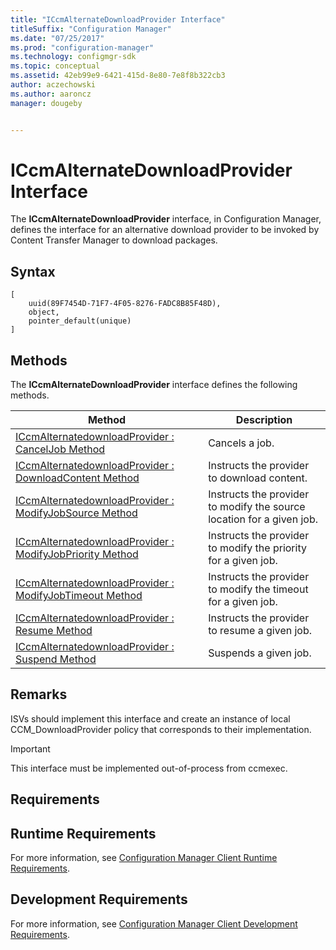 ```yaml
---
title: "ICcmAlternateDownloadProvider Interface"
titleSuffix: "Configuration Manager"
ms.date: "07/25/2017"
ms.prod: "configuration-manager"
ms.technology: configmgr-sdk
ms.topic: conceptual
ms.assetid: 42eb99e9-6421-415d-8e80-7e8f8b322cb3
author: aczechowski
ms.author: aaroncz
manager: dougeby


---
```

# ICcmAlternateDownloadProvider Interface
The **ICcmAlternateDownloadProvider** interface, in Configuration Manager, defines the interface for an alternative download provider to be invoked by Content Transfer Manager to download packages.  

## Syntax  

```  
[  
    uuid(89F7454D-71F7-4F05-8276-FADC8B85F48D),   
    object,   
    pointer_default(unique)   
]  

```  

## Methods  
 The **ICcmAlternateDownloadProvider** interface defines the following methods.  

|Method|Description|  
|-|-|  
|[ICcmAlternatedownloadProvider : CancelJob Method](../../../../../develop/reference/core/servers/configure/iccmalternatedownloadprovider---canceljob-method.md)|Cancels a job.|  
|[ICcmAlternatedownloadProvider : DownloadContent Method](../../../../../develop/reference/core/servers/configure/iccmalternatedownloadprovider---downloadcontent-method.md)|Instructs the provider to download content.|  
|[ICcmAlternatedownloadProvider : ModifyJobSource Method](../../../../../develop/reference/core/servers/configure/iccmalternatedownloadprovider---modifyjobsource-method.md)|Instructs the provider to modify the source location for a given job.|  
|[ICcmAlternatedownloadProvider : ModifyJobPriority Method](../../../../../develop/reference/core/servers/configure/iccmalternatedownloadprovider---modifyjobpriority-method.md)|Instructs the provider to modify the priority for a given job.|  
|[ICcmAlternatedownloadProvider : ModifyJobTimeout Method](../../../../../develop/reference/core/servers/configure/iccmalternatedownloadprovider---modifyjobtimeout-method.md)|Instructs the provider to modify the timeout for a given job.|  
|[ICcmAlternatedownloadProvider : Resume Method](../../../../../develop/reference/core/servers/configure/iccmalternatedownloadprovider---resume-method.md)|Instructs the provider to resume a given job.|  
|[ICcmAlternatedownloadProvider : Suspend Method](../../../../../develop/reference/core/servers/configure/iccmalternatedownloadprovider---suspend-method.md)|Suspends a given job.|  

## Remarks  
 ISVs should implement this interface and create an instance of local CCM_DownloadProvider policy that corresponds to their implementation.  

> [!IMPORTANT]
>  This interface must be implemented out-of-process from ccmexec.  

## Requirements  

## Runtime Requirements  
 For more information, see [Configuration Manager Client Runtime Requirements](../../../../../develop/core/reqs/client-runtime-requirements.md).  

## Development Requirements  
 For more information, see [Configuration Manager Client Development Requirements](../../../../../develop/core/reqs/client-development-requirements.md).  
